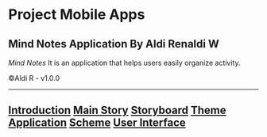 # Project Mobile Apps
 Mind Notes Application By Aldi Renaldi W
 --
*Mind Notes* It is an application that helps users easily organize activity.

©️Aldi R - v1.0.0

---
[Introduction](#Introduction)
[Main Story](#Main-Story)
[Storyboard](#Storyboard)
[Theme](#Theme)
[Application](#Application)
[Scheme](#Scheme)
[User Interface](#User-Interface)
---

